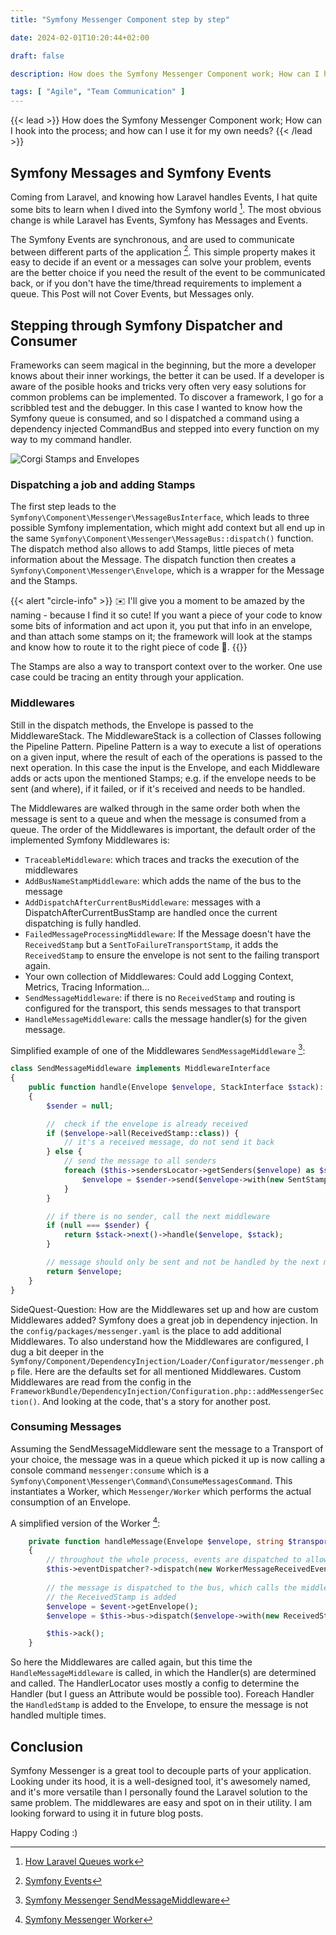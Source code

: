 ```yaml
---
title: "Symfony Messenger Component step by step"

date: 2024-02-01T10:20:44+02:00

draft: false

description: How does the Symfony Messenger Component work; How can I hook into the process; and how can I use it for my own needs?

tags: [ "Agile", "Team Communication" ]
---
```


{{< lead >}}
How does the Symfony Messenger Component work; How can I hook into the process; and how can I use it for my own needs?
{{< /lead >}}

## Symfony Messages and Symfony Events

Coming from Laravel, and knowing how Laravel handles Events, I hat quite some bits to learn when I dived into the
Symfony world [^laravel]. The most obvious change is while Laravel has Events, Symfony has Messages and Events.
[^laravel]: [How Laravel Queues work](https://www.blog.philodev.one/posts/2022-12-queues/)

The Symfony Events are synchronous, and are used to communicate between different parts of the application [^events].
This simple property makes it easy to decide if an event or a messages can solve your problem, events are the better
choice if you need the result of the event to be communicated back, or if you don't have the time/thread requirements to
implement a queue. This Post will not Cover Events, but Messages only.

[^events]: [Symfony Events](https://symfonycasts.com/screencast/messenger/messenger-event-dispatcher)

## Stepping through Symfony Dispatcher and Consumer

Frameworks can seem magical in the beginning, but the more a developer knows about their inner workings, the better it
can be used. If a developer is aware of the posible hooks and tricks very often very easy solutions for common problems
can be implemented.
To discover a framework, I go for a scribbled test and the debugger. In this case I wanted to know how the Symfony queue
is consumed, and so I dispatched a command using a dependency injected CommandBus and stepped into every function on my
way to my command handler.

![Corgi Stamps and Envelopes](/images/2024-02-messanges.png)

### Dispatching a job and adding Stamps

The first step leads to the `Symfony\Component\Messenger\MessageBusInterface`, which leads to three possible Symfony
implementation, which might add context but all end up in the same `Symfony\Component\Messenger\MessageBus::dispatch()`
function. The dispatch method also allows to add Stamps, little pieces of meta information about the Message.
The dispatch function then creates a `Symfony\Component\Messenger\Envelope`, which is a wrapper for the Message and the
Stamps.

{{< alert "circle-info" >}}
✉️ I'll give you a moment to be amazed by the naming - because I find it so cute! If you want a piece of your code to
know some bits of information and act upon it, you put that info in an envelope, and than attach some stamps on it; the
framework will look at the stamps and know how to route it to the right piece of code 💌.
{{</alert >}}

The Stamps are also a way to transport context over to the worker. One use case could be tracing an entity through your
application.

### Middlewares

Still in the dispatch methods, the Envelope is passed to the MiddlewareStack. The MiddlewareStack is a collection of
Classes following the Pipeline Pattern. Pipeline Pattern is a way to execute a list of operations on a given input,
where the result of each of the operations is passed to the next operation. In this case the input is the Envelope, and
each Middleware adds or acts upon the mentioned Stamps; e.g. if the envelope needs to be sent (and where), if it failed,
or if it's received and needs to be handled.

The Middlewares are walked through in the same order both when the message is sent to a queue and when the message is
consumed from a queue. The order of the Middlewares is important, the default order of the implemented Symfony
Middlewares is:

* `TraceableMiddleware`: which traces and tracks the execution of the middlewares
* `AddBusNameStampMiddleware`: which adds the name of the bus to the message
* `AddDispatchAfterCurrentBusMiddleware`: messages with a DispatchAfterCurrentBusStamp are handled once the current
  dispatching is fully handled.
* `FailedMessageProcessingMiddleware`: If the Message doesn't have the `ReceivedStamp` but
  a `SentToFailureTransportStamp`, it adds the `ReceivedStamp` to ensure the envelope is not sent to the failing
  transport again.
* Your own collection of Middlewares: Could add Logging Context, Metrics, Tracing Information...
* `SendMessageMiddleware`: if there is no `ReceivedStamp` and routing is configured for the transport, this sends messages
  to that transport
* `HandleMessageMiddleware`: calls the message handler(s) for the given message.
  [^middleware]: [Symfony Messenger Middleware](https://symfony.com/doc/current/messenger.html#middleware)

Simplified example of one of the Middlewares `SendMessageMiddleware` [^sendMessageMiddleware]:

```php
class SendMessageMiddleware implements MiddlewareInterface
{
    public function handle(Envelope $envelope, StackInterface $stack): Envelope
    {
        $sender = null;

        //  check if the envelope is already received
        if ($envelope->all(ReceivedStamp::class)) {
            // it's a received message, do not send it back
        } else {
            // send the message to all senders
            foreach ($this->sendersLocator->getSenders($envelope) as $sender) {
                $envelope = $sender->send($envelope->with(new SentStamp($sender::class)));
            }
        }

        // if there is no sender, call the next middleware
        if (null === $sender) {
            return $stack->next()->handle($envelope, $stack);
        }

        // message should only be sent and not be handled by the next middleware
        return $envelope;
    }
}
```

[^sendMessageMiddleware]: [Symfony Messenger SendMessageMiddleware](https://github.com/symfony/messenger/blob/7.0/Middleware/SendMessageMiddleware.php)

SideQuest-Question: How are the Middlewares set up and how are custom Middlewares added?
Symfony does a great job in dependency injection. In the `config/packages/messenger.yaml` is the
place to add additional Middlewares. To also understand how the Middlewares are configured, I dug a bit deeper in the
`Symfony/Component/DependencyInjection/Loader/Configurator/messenger.php` file. Here are the defaults set for all
mentioned Middlewares. Custom Middlewares are read from the config in the
`FrameworkBundle/DependencyInjection/Configuration.php::addMessengerSection()`. And looking at the code, that's a story
for another post.

### Consuming Messages

Assuming the SendMessageMiddleware sent the message to a Transport of your choice, the message was in a queue which
picked it up is now calling a console command `messenger:consume` which is a
`Symfony\Component\Messenger\Command\ConsumeMessagesCommand`. This instantiates a Worker, which `Messenger/Worker` which
performs the actual consumption of an Envelope.

A simplified version of the Worker [^worker]:

```php
    private function handleMessage(Envelope $envelope, string $transportName): void
    {
        // throughout the whole process, events are dispatched to allow to hook into the process
        $this->eventDispatcher?->dispatch(new WorkerMessageReceivedEvent($envelope, $transportName));
        
        // the message is dispatched to the bus, which calls the middlewares
        // the ReceivedStamp is added
        $envelope = $event->getEnvelope();
        $envelope = $this->bus->dispatch($envelope->with(new ReceivedStamp($transportName), new ConsumedByWorkerStamp()));

        $this->ack();
    }
```

[^worker]: [Symfony Messenger Worker](https://github.com/symfony/messenger/blob/7.0/Worker.php)

So here the Middlewares are called again, but this time the `HandleMessageMiddleware` is called, in which the Handler(s)
are determined and called. The HandlerLocator uses mostly a config to determine the Handler (but I guess an Attribute
would be possible too). Foreach Handler the `HandledStamp` is added to the Envelope, to ensure the message is not
handled multiple times.

## Conclusion

Symfony Messenger is a great tool to decouple parts of your application. Looking under its hood, it is a well-designed
tool, it's awesomely named, and it's more versatile than I personally found the Laravel solution to the same
problem. The middlewares are easy and spot on in their utility. I am looking forward to using it in future blog posts.

Happy Coding :) 
